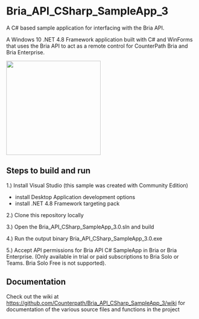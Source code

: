 ﻿# Bria_API_CSharp_SampleApp_3
A C# based sample application for interfacing with the Bria API.

A Windows 10 .NET 4.8 Framework application built with C# and WinForms that uses the Bria API to act as a remote control for CounterPath Bria and Bria Enterprise.

<img src="https://github.com/Counterpath/Bria_API_CSharp_SampleApp_3/wiki/images/app.png" width="250"/>

## Steps to build and run

1.) Install Visual Studio (this sample was created with Community Edition)
  - install Desktop Application development options
  - install .NET 4.8 Framework targeting pack
  
2.) Clone this repository locally

3.) Open the Bria_API_CSharp_SampleApp_3.0.sln and build 

4.) Run the output binary Bria_API_CSharp_SampleApp_3.0.exe

5.) Accept API permissions for Bria API C# SampleApp in Bria or Bria Enterprise. (Only available in trial or paid subscriptions to Bria Solo or Teams. Bria Solo Free is not supported).

## Documentation
Check out the wiki at https://github.com/Counterpath/Bria_API_CSharp_SampleApp_3/wiki for documentation of the various source files and functions in the project
